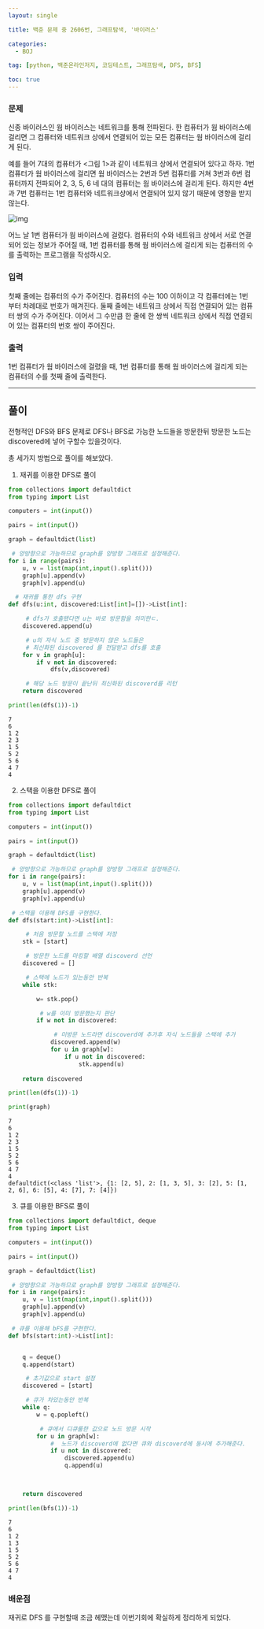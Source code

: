 ```yaml
---
layout: single

title: 백준 문제 중 2606번, 그래프탐색, '바이러스'

categories:
  - BOJ

tag: [python, 백준온라인저지, 코딩테스트, 그래프탐색, DFS, BFS]

toc: true
---
```



### 문제

신종 바이러스인 웜 바이러스는 네트워크를 통해 전파된다. 한 컴퓨터가 웜 바이러스에 걸리면 그 컴퓨터와 네트워크 상에서 연결되어 있는 모든 컴퓨터는 웜 바이러스에 걸리게 된다.

예를 들어 7대의 컴퓨터가 <그림 1>과 같이 네트워크 상에서 연결되어 있다고 하자. 1번 컴퓨터가 웜 바이러스에 걸리면 웜 바이러스는 2번과 5번 컴퓨터를 거쳐 3번과 6번 컴퓨터까지 전파되어 2, 3, 5, 6 네 대의 컴퓨터는 웜 바이러스에 걸리게 된다. 하지만 4번과 7번 컴퓨터는 1번 컴퓨터와 네트워크상에서 연결되어 있지 않기 때문에 영향을 받지 않는다.

![img](https://www.acmicpc.net/upload/images/zmMEZZ8ioN6rhCdHmcIT4a7.png)

어느 날 1번 컴퓨터가 웜 바이러스에 걸렸다. 컴퓨터의 수와 네트워크 상에서 서로 연결되어 있는 정보가 주어질 때, 1번 컴퓨터를 통해 웜 바이러스에 걸리게 되는 컴퓨터의 수를 출력하는 프로그램을 작성하시오.

### 입력

첫째 줄에는 컴퓨터의 수가 주어진다. 컴퓨터의 수는 100 이하이고 각 컴퓨터에는 1번 부터 차례대로 번호가 매겨진다. 둘째 줄에는 네트워크 상에서 직접 연결되어 있는 컴퓨터 쌍의 수가 주어진다. 이어서 그 수만큼 한 줄에 한 쌍씩 네트워크 상에서 직접 연결되어 있는 컴퓨터의 번호 쌍이 주어진다.

### 출력

1번 컴퓨터가 웜 바이러스에 걸렸을 때, 1번 컴퓨터를 통해 웜 바이러스에 걸리게 되는 컴퓨터의 수를 첫째 줄에 출력한다.

---

## 풀이

전형적인 DFS와 BFS 문제로 DFS나 BFS로 가능한 노드들을 방문한뒤 방문한 노드는 discovered에 넣어 구할수 있을것이다.

총 세가지 방법으로 풀이를 해보았다.

1. 재귀를 이용한 DFS로 풀이


```python
from collections import defaultdict
from typing import List

computers = int(input())

pairs = int(input())

graph = defaultdict(list)

 # 양방향으로 가능하므로 graph를 양방향 그래프로 설정해준다.
for i in range(pairs):
    u, v = list(map(int,input().split()))
    graph[u].append(v)
    graph[v].append(u)

  # 재귀를 통한 dfs 구현
def dfs(u:int, discovered:List[int]=[])->List[int]:

     # dfs가 호출됐다면 u는 바로 방문함을 의미한ㄷ.
    discovered.append(u)

     # u의 자식 노드 중 방문하지 않은 노드들은
     # 최신화된 discovered 를 전달받고 dfs를 호출
    for v in graph[u]:
        if v not in discovered:
            dfs(v,discovered)

     # 해당 노드 방문이 끝난뒤 최신화된 discoverd를 리턴
    return discovered

print(len(dfs(1))-1)


```

    7
    6
    1 2
    2 3
    1 5
    5 2
    5 6
    4 7
    4


2. 스택을 이용한 DFS로 풀이 


```python
from collections import defaultdict
from typing import List

computers = int(input())

pairs = int(input())

graph = defaultdict(list)

 # 양방향으로 가능하므로 graph를 양방향 그래프로 설정해준다.
for i in range(pairs):
    u, v = list(map(int,input().split()))
    graph[u].append(v)
    graph[v].append(u)

 # 스택을 이용해 DFS를 구현한다.
def dfs(start:int)->List[int]:

     # 처음 방문할 노드를 스택에 저장
    stk = [start]

     # 방문한 노드를 마킹할 배열 discoverd 선언
    discovered = []

     # 스택에 노드가 있는동안 반복
    while stk:

        w= stk.pop()

         # w를 이미 방문했는지 판단
        if w not in discovered:

             # 미방문 노드라면 discoverd에 추가후 자식 노드들을 스택에 추가
            discovered.append(w)
            for u in graph[w]:
                if u not in discovered:
                    stk.append(u)
    
    return discovered

print(len(dfs(1))-1)

print(graph)
```

    7
    6
    1 2
    2 3
    1 5
    5 2
    5 6
    4 7
    4
    defaultdict(<class 'list'>, {1: [2, 5], 2: [1, 3, 5], 3: [2], 5: [1, 2, 6], 6: [5], 4: [7], 7: [4]})


3. 큐를 이용한 BFS로 풀이


```python
from collections import defaultdict, deque
from typing import List

computers = int(input())

pairs = int(input())

graph = defaultdict(list)

 # 양방향으로 가능하므로 graph를 양방향 그래프로 설정해준다.
for i in range(pairs):
    u, v = list(map(int,input().split()))
    graph[u].append(v)
    graph[v].append(u)

 # 큐를 이용해 bFS를 구현한다.
def bfs(start:int)->List[int]:


    q = deque()
    q.append(start)

     # 초기값으로 start 설정
    discovered = [start]

     # 큐가 차있는동안 반복
    while q:
        w = q.popleft()

         # 큐에서 디큐룰한 값으로 노드 방문 시작
        for u in graph[w]:
            #  노드가 discoverd에 없다면 큐와 discoverd에 동시에 추가해준다.
            if u not in discovered:
                discovered.append(u)
                q.append(u)


    
    return discovered

print(len(bfs(1))-1)


```

    7
    6
    1 2
    1 3
    1 5
    5 2
    5 6
    4 7
    4


### 배운점
재귀로 DFS 를 구현할때 조금 헤맸는데 이번기회에 확실하게 정리하게 되었다.
